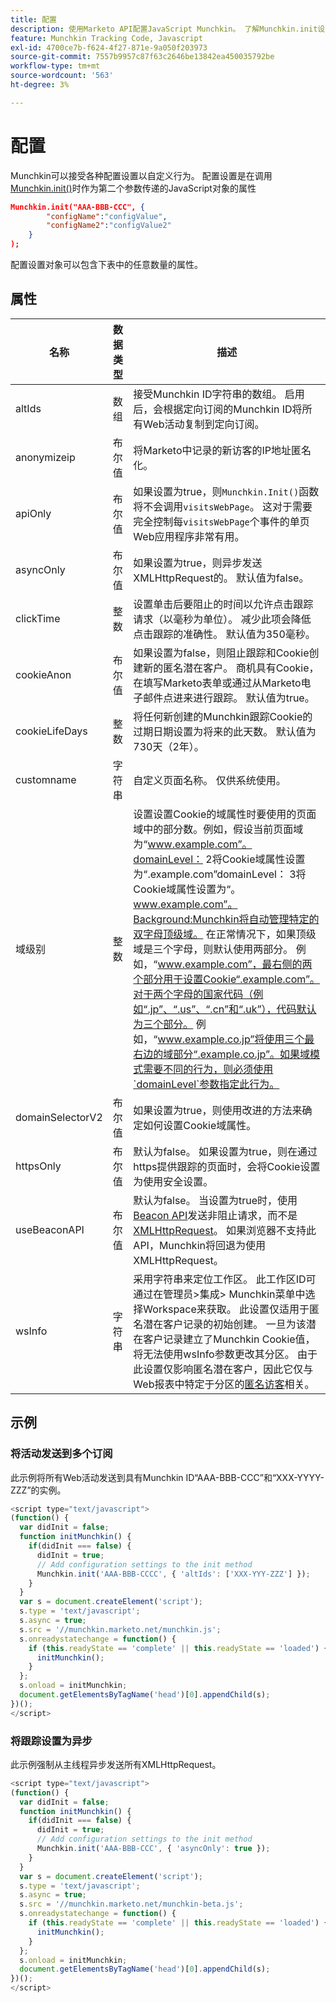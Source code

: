 ```yaml
---
title: 配置
description: 使用Marketo API配置JavaScript Munchkin。 了解Munchkin.init设置，如altIds、anonymizeIP、asyncOnly、Cookie生命周期、domainLevel、Beacon API。
feature: Munchkin Tracking Code, Javascript
exl-id: 4700ce7b-f624-4f27-871e-9a050f203973
source-git-commit: 7557b9957c87f63c2646be13842ea450035792be
workflow-type: tm+mt
source-wordcount: '563'
ht-degree: 3%

---
```


# 配置

Munchkin可以接受各种配置设置以自定义行为。 配置设置是在调用[Munchkin.init()](api-reference.md#munchkin_init)时作为第二个参数传递的JavaScript对象的属性

```json
Munchkin.init("AAA-BBB-CCC", {
        "configName":"configValue",
        "configName2":"configValue2"
    }
);
```

配置设置对象可以包含下表中的任意数量的属性。

## 属性

| 名称 | 数据类型 | 描述 |
|---|---|---|
| altIds | 数组 | 接受Munchkin ID字符串的数组。 启用后，会根据定向订阅的Munchkin ID将所有Web活动复制到定向订阅。 |
| anonymizeip | 布尔值 | 将Marketo中记录的新访客的IP地址匿名化。 |
| apiOnly | 布尔值 | 如果设置为true，则`Munchkin.Init()`函数将不会调用`visitsWebPage`。 这对于需要完全控制每`visitsWebPage`个事件的单页Web应用程序非常有用。 |
| asyncOnly | 布尔值 | 如果设置为true，则异步发送XMLHttpRequest的。 默认值为false。 |
| clickTime | 整数 | 设置单击后要阻止的时间以允许点击跟踪请求（以毫秒为单位）。 减少此项会降低点击跟踪的准确性。 默认值为350毫秒。 |
| cookieAnon | 布尔值 | 如果设置为false，则阻止跟踪和Cookie创建新的匿名潜在客户。 商机具有Cookie，在填写Marketo表单或通过从Marketo电子邮件点进来进行跟踪。 默认值为true。 |
| cookieLifeDays | 整数 | 将任何新创建的Munchkin跟踪Cookie的过期日期设置为将来的此天数。 默认值为730天（2年）。 |
| customname | 字符串 | 自定义页面名称。 仅供系统使用。 |
| <a name="domainlevel"></a>域级别 | 整数 | 设置设置Cookie的域属性时要使用的页面域中的部分数。例如，假设当前页面域为“www.example.com”。domainLevel： 2将Cookie域属性设置为“.example.com”domainLevel： 3将Cookie域属性设置为“。www.example.com”。Background:Munchkin将自动管理特定的双字母顶级域。 在正常情况下，如果顶级域是三个字母，则默认使用两部分。 例如，“www.example.com”，最右侧的两个部分用于设置Cookie“.example.com”。对于两个字母的国家代码（例如“.jp”、“.us”、“.cn”和“.uk”），代码默认为三个部分。 例如，“www.example.co.jp”将使用三个最右边的域部分“.example.co.jp”。如果域模式需要不同的行为，则必须使用`domainLevel`参数指定此行为。 |
| domainSelectorV2 | 布尔值 | 如果设置为true，则使用改进的方法来确定如何设置Cookie域属性。 |
| httpsOnly | 布尔值 | 默认为false。 如果设置为true，则在通过https提供跟踪的页面时，会将Cookie设置为使用安全设置。 |
| useBeaconAPI | 布尔值 | 默认为false。 当设置为true时，使用[Beacon API](https://developer.mozilla.org/en-US/docs/Web/API/Beacon_API)发送非阻止请求，而不是[XMLHttpRequest](https://developer.mozilla.org/zh-CN/docs/Web/API/XMLHttpRequest)。 如果浏览器不支持此API，Munchkin将回退为使用XMLHttpRequest。 |
| wsInfo | 字符串 | 采用字符串来定位工作区。 此工作区ID可通过在管理员>集成> Munchkin菜单中选择Workspace来获取。 此设置仅适用于匿名潜在客户记录的初始创建。 一旦为该潜在客户记录建立了Munchkin Cookie值，将无法使用wsInfo参数更改其分区。 由于此设置仅影响匿名潜在客户，因此它仅与Web报表中特定于分区的[匿名访客](https://experienceleague.adobe.com/en/docs/marketo/using/product-docs/reporting/basic-reporting/report-activity/display-people-or-anonymous-visitors-in-web-reports)相关。 |

## 示例

### 将活动发送到多个订阅

此示例将所有Web活动发送到具有Munchkin ID“AAA-BBB-CCC”和“XXX-YYYY-ZZZ”的实例。

```javascript
<script type="text/javascript">
(function() {
  var didInit = false;
  function initMunchkin() {
    if(didInit === false) {
      didInit = true;
      // Add configuration settings to the init method
      Munchkin.init('AAA-BBB-CCCC', { 'altIds': ['XXX-YYY-ZZZ'] });
    }
  }
  var s = document.createElement('script');
  s.type = 'text/javascript';
  s.async = true;
  s.src = '//munchkin.marketo.net/munchkin.js';
  s.onreadystatechange = function() {
    if (this.readyState == 'complete' || this.readyState == 'loaded') {
      initMunchkin();
    }
  };
  s.onload = initMunchkin;
  document.getElementsByTagName('head')[0].appendChild(s);
})();
</script>
```

### 将跟踪设置为异步

此示例强制从主线程异步发送所有XMLHttpRequest。

```javascript
<script type="text/javascript">
(function() {
  var didInit = false;
  function initMunchkin() {
    if(didInit === false) {
      didInit = true;
      // Add configuration settings to the init method
      Munchkin.init('AAA-BBB-CCC', { 'asyncOnly': true });
    }
  }
  var s = document.createElement('script');
  s.type = 'text/javascript';
  s.async = true;
  s.src = '//munchkin.marketo.net/munchkin-beta.js';
  s.onreadystatechange = function() {
    if (this.readyState == 'complete' || this.readyState == 'loaded') {
      initMunchkin();
    }
  };
  s.onload = initMunchkin;
  document.getElementsByTagName('head')[0].appendChild(s);
})();
</script>
```
